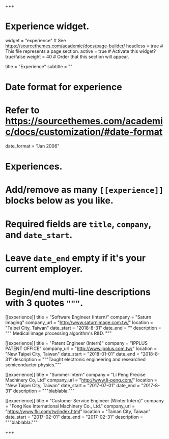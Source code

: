 +++
# Experience widget.
widget = "experience"  # See https://sourcethemes.com/academic/docs/page-builder/
headless = true  # This file represents a page section.
active = true  # Activate this widget? true/false
weight = 40  # Order that this section will appear.

title = "Experience"
subtitle = ""

# Date format for experience
#   Refer to https://sourcethemes.com/academic/docs/customization/#date-format
date_format = "Jan 2006"

# Experiences.
#   Add/remove as many `[[experience]]` blocks below as you like.
#   Required fields are `title`, `company`, and `date_start`.
#   Leave `date_end` empty if it's your current employer.
#   Begin/end multi-line descriptions with 3 quotes `"""`.
[[experience]]
  title = "Software Engineer (Intern)"
  company = "Saturn Imaging"
  company_url = "http://www.saturnimage.com.tw/"
  location = "Taipei City, Taiwan"
  date_start = "2018-8-31"
  date_end = ""
  description = """
  Medical image processing algorithm's R&D.
  """

[[experience]]
  title = "Patent Engineer (Intern)"
  company = "IPPLUS PATENT OFFICE"
  company_url = "http://www.ipplus.com.tw/"
  location = "New Taipei City, Taiwan"
  date_start = "2018-01-01"
  date_end = "2018-8-31"
  description = """Taught electronic engineering and researched semiconductor physics."""
  
[[experience]]
  title = "Summer Intern"
  company = "Li Peng Precise Machinery Co, Ltd"
  company_url = "http://www.li-peng.com/"
  location = "New Taipei City, Taiwan"
  date_start = "2017-07-01"
  date_end = "2017-8-31"
  description = """blablabla."""
   
[[experience]]
  title = "Customer Service Engineer (Winter Intern)"
  company = "Fong Kee International Machinery Co., Ltd."
  company_url = "https://www.fki.com/tw/index.html"
  location = "Tainan City, Taiwan"
  date_start = "2017-02-01"
  date_end = "2017-02-31"
  description = """blablabla."""
   
+++
